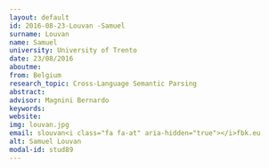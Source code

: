 ```yaml
---
layout: default 
id: 2016-08-23-Louvan -Samuel
surname: Louvan 
name: Samuel
university: University of Trento
date: 23/08/2016
aboutme: 
from: Belgium
research_topic: Cross-Language Semantic Parsing 
abstract: 
advisor: Magnini Bernardo
keywords: 
website: 
img: louvan.jpg
email: slouvan<i class="fa fa-at" aria-hidden="true"></i>fbk.eu
alt: Samuel Louvan 
modal-id: stud89
---
```

